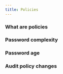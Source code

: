 ```yaml
---
title: Policies
---
```


### What are policies

### Password complexity

### Password age

### Audit policy changes
